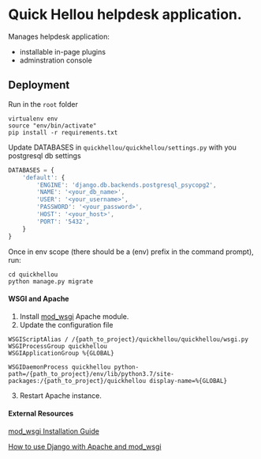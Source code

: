 # Quick Hellou helpdesk application.

Manages helpdesk application:
* installable in-page plugins
* adminstration console

## Deployment

Run in the `root` folder

```
virtualenv env
source "env/bin/activate"
pip install -r requirements.txt
```

Update DATABASES in `quickhellou/quickhellou/settings.py` with you postgresql db settings

```javascript
DATABASES = {
    'default': {
        'ENGINE': 'django.db.backends.postgresql_psycopg2',
        'NAME': '<your_db_name>',
        'USER': '<your_username>',
        'PASSWORD': '<your_password>',
        'HOST': '<your_host>',
        'PORT': '5432',
    }
}
```

Once in env scope (there should be a (env) prefix in the command prompt), run:
```
cd quickhellou
python manage.py migrate
```
#### WSGI and Apache

1. Install [mod_wsgi](https://modwsgi.readthedocs.io/en/develop/) Apache module.
2. Update the configuration file
```
WSGIScriptAlias / /{path_to_project}/quickhellou/quickhellou/wsgi.py
WSGIProcessGroup quickhellou
WSGIApplicationGroup %{GLOBAL}

WSGIDaemonProcess quickhellou python-path=/{path_to_project}/env/lib/python3.7/site-packages:/{path_to_project}/quickhellou display-name=%{GLOBAL}
``` 
3. Restart Apache instance.

#### External Resources

[mod_wsgi Installation Guide](https://modwsgi.readthedocs.io/en/develop/user-guides/quick-installation-guide.html)

[How to use Django with Apache and mod_wsgi](https://docs.djangoproject.com/en/3.2/howto/deployment/wsgi/modwsgi/)
